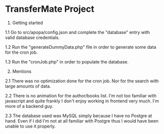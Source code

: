 
# TransferMate Project

1. Getting started

1.1 Go to src/apopa/config.json and complete the "database" entry with valid database credentials.

1.2 Run the "generateDummyData.php" file in order to generate some data for the cron job.

1.3 Run the "cronJob.php" in order to populate the database.

2. Mentions

2.1 There was no optimization done for the cron job. Nor for the search with large amounts of data.

2.2 There is no animation for the author/books list. I'm not too familiar with javascript and quite frankly I don't enjoy working in frontend very much. I'm more of a backend guy.

2.3 The database used was MySQL simply because I have no Postgre at hand. Even if I did I'm not at all familiar with Postgre thus I would have been unable to use it properly.
